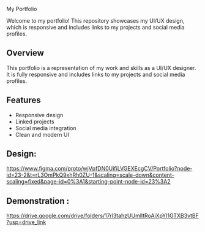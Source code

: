  My Portfolio

Welcome to my portfolio! This repository showcases my UI/UX design, which is responsive and includes links to my projects and social media profiles.
## Overview
This portfolio is a representation of my work and skills as a UI/UX designer. It is fully responsive and includes links to my projects and social media profiles.
## Features
- Responsive design
- Linked projects
- Social media integration
- Clean and modern UI

## Design:  
https://www.figma.com/proto/wjVpfDN0UifiLVGEXEcgCV/Portfolio?node-id=23-2&t=rL3OmPkQ9xhRh0ZU-1&scaling=scale-down&content-scaling=fixed&page-id=0%3A1&starting-point-node-id=23%3A2
## Demonstration :
https://drive.google.com/drive/folders/17rl3tahzUUmlltRoAiXpYI1GTXB3vtBF?usp=drive_link
